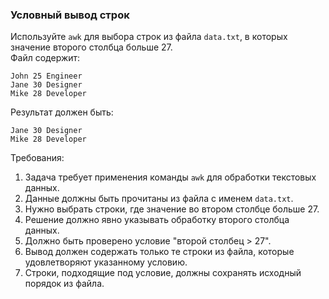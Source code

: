 
### Условный вывод строк

Используйте `awk` для выбора строк из файла `data.txt`, в которых значение второго столбца больше 27.\
Файл содержит:
```
John 25 Engineer
Jane 30 Designer
Mike 28 Developer
```
Результат должен быть:
```
Jane 30 Designer
Mike 28 Developer
```

Требования:
1. Задача требует применения команды `awk` для обработки текстовых данных.
2. Данные должны быть прочитаны из файла с именем `data.txt`.
3. Нужно выбрать строки, где значение во втором столбце больше 27.
4. Решение должно явно указывать обработку второго столбца данных.
5. Должно быть проверено условие "второй столбец > 27".
6. Вывод должен содержать только те строки из файла, которые удовлетворяют указанному условию.
7. Строки, подходящие под условие, должны сохранять исходный порядок из файла.